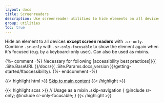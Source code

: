 ```yaml
---
layout: docs
title: Screenreaders
description: Use screenreader utilities to hide elements on all devices except screen readers.
group: utilities
toc: true
---
```


Hide an element to all devices **except screen readers** with `.sr-only`. Combine `.sr-only` with `.sr-only-focusable` to show the element again when it's focused (e.g. by a keyboard-only user). Can also be used as mixins.

{%- comment -%}
Necessary for following [accessibility best practices]({{ .Site.BaseURL }}/docs/{{ .Site.Params.docs_version }}/getting-started/#accessibility).
{%- endcomment -%}

{{< highlight html >}}
<a class="sr-only sr-only-focusable" href="#content">Skip to main content</a>
{{< /highlight >}}

{{< highlight scss >}}
// Usage as a mixin
.skip-navigation {
  @include sr-only;
  @include sr-only-focusable;
}
{{< /highlight >}}
